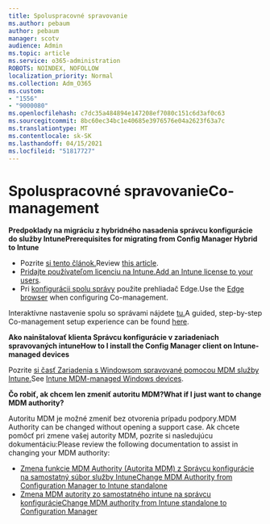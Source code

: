 ```yaml
---
title: Spoluspracovné spravovanie
ms.author: pebaum
author: pebaum
manager: scotv
audience: Admin
ms.topic: article
ms.service: o365-administration
ROBOTS: NOINDEX, NOFOLLOW
localization_priority: Normal
ms.collection: Adm_O365
ms.custom:
- "1556"
- "9000080"
ms.openlocfilehash: c7dc35a484894e147208ef7080c151c6d3af0c63
ms.sourcegitcommit: 8bc60ec34bc1e40685e3976576e04a2623f63a7c
ms.translationtype: MT
ms.contentlocale: sk-SK
ms.lasthandoff: 04/15/2021
ms.locfileid: "51817727"
---
```

# <a name="co-management"></a><span data-ttu-id="65990-102">Spoluspracovné spravovanie</span><span class="sxs-lookup"><span data-stu-id="65990-102">Co-management</span></span>

<span data-ttu-id="65990-103">**Predpoklady na migráciu z hybridného nasadenia správcu konfigurácie do služby Intune**</span><span class="sxs-lookup"><span data-stu-id="65990-103">**Prerequisites for migrating from Config Manager Hybrid to Intune**</span></span>

- <span data-ttu-id="65990-104">Pozrite [si tento článok.](https://docs.microsoft.com/mem/configmgr/mdm/understand/what-happened-to-hybrid)</span><span class="sxs-lookup"><span data-stu-id="65990-104">Review [this article](https://docs.microsoft.com/mem/configmgr/mdm/understand/what-happened-to-hybrid).</span></span>
- <span data-ttu-id="65990-105">[Pridajte používateľom licenciu na Intune.](https://docs.microsoft.com/mem/intune/fundamentals/licenses-assign)</span><span class="sxs-lookup"><span data-stu-id="65990-105">[Add an Intune license to your users](https://docs.microsoft.com/mem/intune/fundamentals/licenses-assign).</span></span>
- <span data-ttu-id="65990-106">Pri [konfigurácii spolu správy](https://www.microsoft.com/edge) použite prehliadač Edge.</span><span class="sxs-lookup"><span data-stu-id="65990-106">Use the [Edge browser](https://www.microsoft.com/edge) when configuring Co-management.</span></span>

<span data-ttu-id="65990-107">Interaktívne nastavenie spolu so správami nájdete [tu.](https://admin.microsoft.com/AdminPortal/Home?#/modernonboarding/comanagesetupguide)</span><span class="sxs-lookup"><span data-stu-id="65990-107">A guided, step-by-step Co-management setup experience can be found [here](https://admin.microsoft.com/AdminPortal/Home?#/modernonboarding/comanagesetupguide).</span></span>

<span data-ttu-id="65990-108">**Ako nainštalovať klienta Správcu konfigurácie v zariadeniach spravovaných intune**</span><span class="sxs-lookup"><span data-stu-id="65990-108">**How to I install the Config Manager client on Intune-managed devices**</span></span>

<span data-ttu-id="65990-109">Pozrite [si časť Zariadenia s Windowsom spravované pomocou MDM služby Intune.](https://docs.microsoft.com/mem/configmgr/core/clients/deploy/deploy-clients-to-windows-computers#bkmk_mdm)</span><span class="sxs-lookup"><span data-stu-id="65990-109">See [Intune MDM-managed Windows devices](https://docs.microsoft.com/mem/configmgr/core/clients/deploy/deploy-clients-to-windows-computers#bkmk_mdm).</span></span>

<span data-ttu-id="65990-110">**Čo robiť, ak chcem len zmeniť autoritu MDM?**</span><span class="sxs-lookup"><span data-stu-id="65990-110">**What if I just want to change MDM authority?**</span></span>

<span data-ttu-id="65990-111">Autoritu MDM je možné zmeniť bez otvorenia prípadu podpory.</span><span class="sxs-lookup"><span data-stu-id="65990-111">MDM Authority can be changed without opening a support case.</span></span> <span data-ttu-id="65990-112">Ak chcete pomôcť pri zmene vašej autority MDM, pozrite si nasledujúcu dokumentáciu:</span><span class="sxs-lookup"><span data-stu-id="65990-112">Please review the following documentation to assist in changing your MDM authority:</span></span>

- [<span data-ttu-id="65990-113">Zmena funkcie MDM Authority (Autorita MDM) z Správcu konfigurácie na samostatný súbor služby Intune</span><span class="sxs-lookup"><span data-stu-id="65990-113">Change MDM Authority from Configuration Manager to Intune standalone</span></span>](https://docs.microsoft.com/mem/configmgr/mdm/understand/what-happened-to-hybrid)
- [<span data-ttu-id="65990-114">Zmena MDM autority zo samostatného intune na správcu konfigurácie</span><span class="sxs-lookup"><span data-stu-id="65990-114">Change MDM authority from Intune standalone to Configuration Manager</span></span>](https://docs.microsoft.com/mem/configmgr/mdm/understand/what-happened-to-hybrid)
